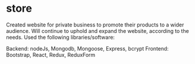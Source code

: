 # store
Created website for private business to promote their products to a wider audience. Will continue to uphold and expand the website, according to the needs.
Used the following libraries/software:

Backend: nodeJs, Mongodb, Mongoose, Express, bcrypt
Frontend: Bootstrap, React, Redux, ReduxForm 
